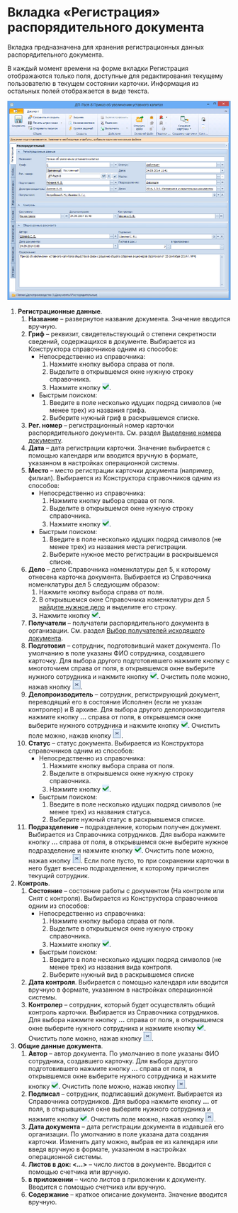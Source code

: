 # Вкладка «Регистрация» распорядительного документа

Вкладка предназначена для хранения регистрационных данных распорядительного документа.

В каждый момент времени на форме вкладки Регистрация отображаются только поля, доступные для редактирования текущему пользователю в текущем состоянии карточки. Информация из остальных полей отображается в виде текста.

![Вкладка Регистрация карточки распорядительного документа](img/Card_DocAdm_Tab_Registration.png "Вкладка «Регистрация» карточки распорядительного документа")

1. **Регистрационные данные**.
   1. **Название** – развернутое название документа. Значение вводится вручную.
   2. **Гриф** – реквизит, свидетельствующий о степени секретности сведений, содержащихся в документе. Выбирается из Конструктора справочников одним из способов: 
      - Непосредственно из справочника: 
        1. Нажмите кнопку выбора справа от поля.
        2. Выделите в открывшемся окне нужную строку справочника.
        3. Нажмите кнопку ![](img/Buttons/Select.png).
      - Быстрым поиском: 
        1. Введите в поле несколько идущих подряд символов (не менее трех) из названия грифа.
        2. Выберите нужный гриф в раскрывшемся списке.
   3. **Рег. номер** – регистрационный номер карточки распорядительного документа. См. раздел [Выделение номера документу](Selection_Numbers_Document.md).
   4. **Дата** – дата регистрации карточки. Значение  выбирается с помощью календаря или вводится вручную в формате, указанном в настройках операционной системы.
   5. **Место** – место регистрации карточки документа (например, филиал). Выбирается из Конструктора справочников одним из способов: 
      - Непосредственно из справочника: 
        1. Нажмите кнопку выбора справа от поля.
        2. Выделите в открывшемся окне нужную строку справочника.
        3. Нажмите кнопку ![](img/Buttons/Select.png).
      - Быстрым поиском: 
        1. Введите в поле несколько идущих подряд символов (не менее трех) из названия места регистрации.
        2. Выберите нужное место регистрации в раскрывшемся списке.
   6. **Дело** – дело Справочника номенклатуры дел 5, к которому отнесена карточка документа. Выбирается из Справочника номенклатуры дел 5 следующим образом:
      1. Нажмите кнопку выбора справа от поля.
      2. В открывшемся окне Справочника номенклатуры дел 5 [найдите нужное дело](Search_Case.md) и выделите его строку.
      3. Нажмите кнопку ![](img/Buttons/Select.png). 
   7. **Получатели** – получатели распорядительного документа в организации. См. раздел [Выбор получателей исходящего документа](Selection_of_Recipients_Out.md).
   8. **Подготовил** – сотрудник, подготовивший макет документа. По умолчанию в поле указаны ФИО сотрудника, создавшего карточку. Для выбора другого подготовившего нажмите кнопку с многоточием справа от поля, в открывшемся окне выберите нужного сотрудника и нажмите кнопку ![](img/Buttons/Select.png). Очистить поле можно, нажав кнопку ![](img/Buttons/Delet.png).
   9. **Делопроизводитель** – сотрудник, регистрирующий документ, переводящий его в состояние Исполнен (если не указан контролер) и В архиве. Для выбора другого делопроизводителя нажмите кнопку **…** справа от поля, в открывшемся окне выберите нужного сотрудника и нажмите кнопку ![](img/Buttons/Select.png). Очистить поле можно, нажав кнопку ![](img/Buttons/Delet.png).
   10. **Статус** – статус документа. Выбирается из Конструктора справочников одним из способов: 
       - Непосредственно из справочника: 
         1. Нажмите кнопку выбора справа от поля.
         2. Выделите в открывшемся окне нужную строку справочника.
         3. Нажмите кнопку ![](img/Buttons/Select.png).
       - Быстрым поиском: 
         1. Введите в поле несколько идущих подряд символов (не менее трех) из названия статуса.
         2. Выберите нужный статус в раскрывшемся списке.
   11. **Подразделение** – подразделение, которым получен документ. Выбирается из Справочника сотрудников. Для выбора нажмите кнопку **…** справа от поля, в открывшемся окне выберите нужное подразделение и нажмите кнопку ![](img/Buttons/Select.png). Очистить поле можно, нажав кнопку ![](img/Buttons/Delet.png). Если поле пусто, то при сохранении карточки в него будет внесено подразделение, к которому причислен текущий сотрудник.
2. **Контроль**.
   1. **Состояние** – состояние работы с документом (На контроле или Снят с контроля). Выбирается из Конструктора справочников одним из способов: 
      - Непосредственно из справочника: 
        1. Нажмите кнопку выбора справа от поля.
        2. Выделите в открывшемся окне нужную строку справочника.
        3. Нажмите кнопку ![](img/Buttons/Select.png).
      - Быстрым поиском: 
        1. Введите в поле несколько идущих подряд символов (не менее трех) из названия вида контроля.
        2. Выберите нужный вид в раскрывшемся списке
   2. **Дата контроля**. Выбирается с помощью календаря или вводится вручную в формате, указанном в настройках операционной системы.
   3. **Контролер** – сотрудник, который будет осуществлять общий контроль карточки. Выбирается из Справочника сотрудников. Для выбора нажмите кнопку **…** справа от поля, в открывшемся окне выберите нужного сотрудника и нажмите кнопку ![](img/Buttons/Select.png). Очистить поле можно, нажав кнопку ![](img/Buttons/Delet.png).
3. **Общие данные документа**.
   1. **Автор** – автор документа. По умолчанию в поле указаны ФИО сотрудника, создавшего карточку. Для выбора другого подготовившего нажмите кнопку **…** справа от поля, в открывшемся окне выберите нужного сотрудника и нажмите кнопку ![](img/Buttons/Select.png). Очистить поле можно, нажав кнопку ![](img/Buttons/Delet.png).
   2. **Подписал** – сотрудник, подписавший документ. Выбирается из Справочника сотрудников. Для выбора нажмите кнопку **…** от поля, в открывшемся окне выберите нужного сотрудника и нажмите кнопку ![](img/Buttons/Select.png). Очистить поле можно, нажав кнопку ![](img/Buttons/Delet.png).
   3. **Дата документа** – дата регистрации документа в издавшей его организации. По умолчанию в поле указана дата создания карточки. Изменить дату можно, выбрав ее из календаря или введя вручную в формате, указанном в настройках операционной системы.
   4. **Листов в док: <...>** – число листов в документе. Вводится с помощью счетчика или вручную.
   5. **в приложении** – число листов в приложении к документу. Вводится с помощью счетчика или вручную.
   6. **Содержание** – краткое описание документа. Значение вводится вручную.

